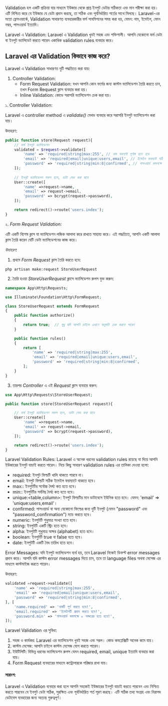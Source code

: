 Validation হল একটি প্রক্রিয়া যার মাধ্যমে ইউজার থেকে প্রাপ্ত ইনপুট ডেটার সঠিকতা এবং মান পরীক্ষা করা হয়। এটি নিশ্চিত করে যে ইউজার যে ডেটা প্রদান করছে, তা সঠিক এবং পূর্বনির্ধারিত শর্তের সাথে মিলছে। Laravel-এর মতো ফ্রেমওয়ার্কে, Validation সাধারণত ব্যবহারকারীর ফর্ম সাবমিশনের সময় করা হয়, যেমন: নাম, ইমেইল, ফোন নম্বর, পাসওয়ার্ড ইত্যাদি। 

Laravel এ Validation:
Laravel এ Validation খুবই সহজ এবং শক্তিশালী। আপনি যেকোনো ফর্ম ডেটা বা ইনপুট ভ্যালিডেট করতে পারেন একাধিক validation rules ব্যবহার করে।

## Laravel এর Validation কিভাবে কাজ করে?

Laravel এ Validation সাধারণত দুটি পদ্ধতিতে করা যায়:

1. Controller Validation: 
    - Form Request Validation: যখন আপনি কোন ফর্মের জন্য কাস্টম ভ্যালিডেশন তৈরি করতে চান, তখন Form Request ক্লাস ব্যবহার করা হয়।
    - Inline Validation: কোডে সরাসরি ভ্যালিডেশন চেক করা হয়।

১. Controller Validation:

Laravel এ controller method এ *validate()* মেথড ব্যবহার করে সরাসরি ইনপুট ভ্যালিডেশন করা যায়।

উদাহরণ:
```php
public function store(Request request){
    // ফর্ম ইনপুট ভ্যালিডেশন
    validated = $request->validate([
        'name' => 'required|string|max:255', // নাম অবশ্যই পূর্ণাঙ্গ হতে হবে
        'email' => 'required|email|unique:users,email', // ইমেইল ফরম্যাট সঠিক এবং ইউনিক হতে হবে
        'password' => 'required|string|min:8|confirmed', // পাসওয়ার্ড কমপক্ষে ৮ অক্ষরের হতে হবে
    ]);
    
    // ইনপুট ভ্যালিডেশন সফল হলে, ডাটা সেভ করা যাবে
    User::create([
        'name' =>request->name,
        'email' => request->email,
        'password' => bcrypt(request->password),
    ]);

    return redirect()->route('users.index');
}
```

২. *Form Request Validation:*

এটি একটি বিশেষ ক্লাস যা ভ্যালিডেশন লজিক আলাদা করে রাখতে সাহায্য করে। এই পদ্ধতিতে, আপনি একটি আলাদা ক্লাস তৈরি করেন যেটি ডেটা ভ্যালিডেশনের কাজ করে।

*উদাহরণ:*
1. প্রথমে *Form Request* ক্লাস তৈরি করতে হবে:
```
php artisan make:request StoreUserRequest
```

2. তৈরি হওয়া *StoreUserRequest* ক্লাসে ভ্যালিডেশন রুলস যুক্ত করুন:
```php
namespace App\Http\Requests;

use Illuminate\Foundation\Http\FormRequest;

class StoreUserRequest extends FormRequest
{
    public function authorize()
    {
        return true;  // শুধু যদি আপনি চাইলে এখানে অনুমতি চেক করতে পারেন
    }

    public function rules()
    {
        return [
            'name' => 'required|string|max:255',
            'email' => 'required|email|unique:users,email',
            'password' => 'required|string|min:8|confirmed',
        ];
    }
}
```

3. তারপর *Controller* এ এই *Request* ক্লাস ব্যবহার করুন:
```php
use App\Http\Requests\StoreUserRequest;

public function store(StoreUserRequest request){

    // ফর্ম ইনপুট ভ্যালিডেশন সফল হলে, ডাটা সেভ করা যাবে
    User::create([
        'name' =>request->name,
        'email' => request->email,
        'password' => bcrypt(request->password),
    ]);

    return redirect()->route('users.index');
}
```

Laravel Validation Rules:
Laravel এ অনেক ধরনের validation rules রয়েছে যা দিয়ে আপনি ইউজারের ইনপুট যাচাই করতে পারেন। নিচে কিছু সাধারণ validation rules এর তালিকা দেওয়া হলো:

- required: ইনপুট ফিল্ডটি খালি থাকতে পারবে না।
- email: ইনপুট ফিল্ডটি সঠিক ইমেইল ফরম্যাটে থাকতে হবে।
- max:<value>: ইনপুটটির সর্বোচ্চ দৈর্ঘ্য কত হতে হবে।
- min:<value>: ইনপুটটির সর্বনিম্ন দৈর্ঘ্য কত হতে হবে।
- unique:<table,column>: ইনপুট ফিল্ডটির মান ডাটাবেসে ইউনিক হতে হবে। যেমন: 'email' => 'unique:users,email'।
- confirmed: পাসওয়ার্ড বা অন্য যেকোনো ফিল্ডের জন্য দুটি ইনপুট (যেমন "password" এবং "password_confirmation") ম্যাচ করতে হবে।
- numeric: ইনপুটটি শুধুমাত্র সংখ্যা হতে হবে।
- string: ইনপুটটি একটি স্ট্রিং হতে হবে।
- alpha: ইনপুটটি শুধুমাত্র অক্ষর (alphabet) হতে হবে।
- boolean: ইনপুটটি true বা false হতে হবে।
- date: ইনপুটটি একটি বৈধ তারিখ হতে হবে।

Error Messages:
যদি ইনপুট ভ্যালিডেশন ব্যর্থ হয়, তবে Laravel নিজেই ডিফল্ট error messages প্রদান করে। আপনি যদি কাস্টম error messages দিতে চান, তবে তা language files অথবা মেসেজ এর মাধ্যমে কাস্টমাইজ করতে পারেন।

উদাহরণ:
```php
validated =request->validate([
    'name' => 'required|string|max:255',
    'email' => 'required|email|unique:users,email',
    'password' => 'required|string|min:8|confirmed',
], [
    'name.required' => 'নামটি পূর্ণ করতে হবে!',
    'email.required' => 'ইমেইলটি প্রদান করতে হবে!',
    'password.min' => 'পাসওয়ার্ড কমপক্ষে ৮ অক্ষরের হতে হবে!',
]);
```

Laravel Validation এর সুবিধা:
1. সহজ ও কার্যকর: Laravel এর ভ্যালিডেশন খুবই সহজ এবং সরল। কোড কমপ্লেক্সিটি অনেক কমে যায়।
2. কাস্টম মেসেজ: আপনি চাইলে কাস্টম মেসেজ যোগ করতে পারেন।
3. ইউটিলিটি: বিভিন্ন ধরনের ভ্যালিডেশন রুলস যেমন required, email, unique ইত্যাদি ব্যবহার করা যায়।
4. Form Request ব্যবহারের মাধ্যমে কন্ট্রোলারকে পরিষ্কার রাখা যায়।

#### সারাংশ:
Laravel এ Validation ব্যবহার করা হলে আপনি সহজেই ইউজারের ইনপুট যাচাই করতে পারবেন এবং নিশ্চিত করতে পারবেন যে ইনপুট ডেটা সঠিক, সুরক্ষিত এবং পূর্বনির্ধারিত শর্ত পূরণ করছে। এটি সঠিক তথ্য সংগ্রহ এবং নিরাপদ ডেটাবেস ব্যবহারের জন্য অত্যন্ত গুরুত্বপূর্ণ।

